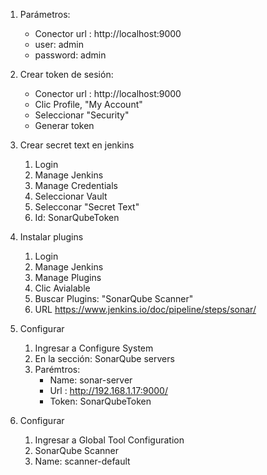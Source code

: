 1. Parámetros:
    * Conector url : http://localhost:9000
    * user: admin
    * password: admin

1. Crear token de sesión:
    * Conector url : http://localhost:9000
    * Clic Profile, "My Account"
    * Seleccionar "Security"
    * Generar token

1. Crear secret text en jenkins
    1. Login
    1. Manage Jenkins
    1. Manage Credentials
    1. Seleccionar Vault
    1. Selecconar "Secret Text"
    1. Id: SonarQubeToken

1. Instalar plugins
    1. Login
    1. Manage Jenkins
    1. Manage Plugins
    1. Clic Avialable
    1. Buscar Plugins: "SonarQube Scanner"
    1. URL https://www.jenkins.io/doc/pipeline/steps/sonar/

1. Configurar
    1. Ingresar a Configure System
    1. En la sección: SonarQube servers
    1. Parémtros:
        * Name: sonar-server
        * Url : http://192.168.1.17:9000/
        * Token: SonarQubeToken

1. Configurar
    1. Ingresar a Global Tool Configuration
    1. SonarQube Scanner
    1. Name: scanner-default
